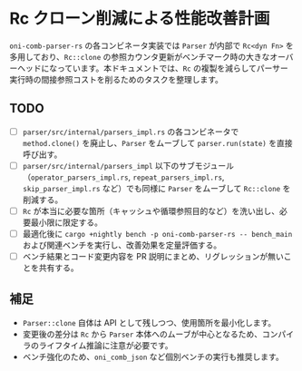 # Rc クローン削減による性能改善計画

`oni-comb-parser-rs` の各コンビネータ実装では `Parser` が内部で `Rc<dyn Fn>` を多用しており、`Rc::clone` の参照カウンタ更新がベンチマーク時の大きなオーバーヘッドになっています。本ドキュメントでは、`Rc` の複製を減らしてパーサー実行時の間接参照コストを削るためのタスクを整理します。

## TODO
- [ ] `parser/src/internal/parsers_impl.rs` の各コンビネータで `method.clone()` を廃止し、`Parser` をムーブして `parser.run(state)` を直接呼び出す。
- [ ] `parser/src/internal/parsers_impl` 以下のサブモジュール（`operator_parsers_impl.rs`, `repeat_parsers_impl.rs`, `skip_parser_impl.rs` など）でも同様に `Parser` をムーブして `Rc::clone` を削減する。
- [ ] `Rc` が本当に必要な箇所（キャッシュや循環参照目的など）を洗い出し、必要最小限に限定する。
- [ ] 最適化後に `cargo +nightly bench -p oni-comb-parser-rs -- bench_main` および関連ベンチを実行し、改善効果を定量評価する。
- [ ] ベンチ結果とコード変更内容を PR 説明にまとめ、リグレッションが無いことを共有する。

## 補足
- `Parser::clone` 自体は API として残しつつ、使用箇所を最小化します。
- 変更後の差分は `Rc` から `Parser` 本体へのムーブが中心となるため、コンパイラのライフタイム推論に注意が必要です。
- ベンチ強化のため、`oni_comb_json` など個別ベンチの実行も推奨します。
